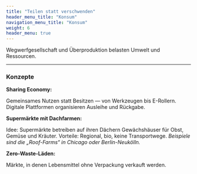 ```yaml
---
title: "Teilen statt verschwenden"
header_menu_title: "Konsum"
navigation_menu_title: "Konsum"
weight: 6
header_menu: true
---
```


Wegwerfgesellschaft und Überproduktion belasten Umwelt und Ressourcen.

---

### Konzepte

**Sharing Economy:**

Gemeinsames Nutzen statt Besitzen — von Werkzeugen bis E-Rollern.
Digitale Plattformen organisieren Ausleihe und Rückgabe.

**Supermärkte mit Dachfarmen:**

Idee: Supermärkte betreiben auf ihren Dächern Gewächshäuser für Obst, Gemüse und Kräuter.
Vorteile: Regional, bio, keine Transportwege.
*Beispiele sind die „Roof-Farms“ in Chicago oder Berlin-Neukölln.*

**Zero-Waste-Läden:**

Märkte, in denen Lebensmittel ohne Verpackung verkauft werden.